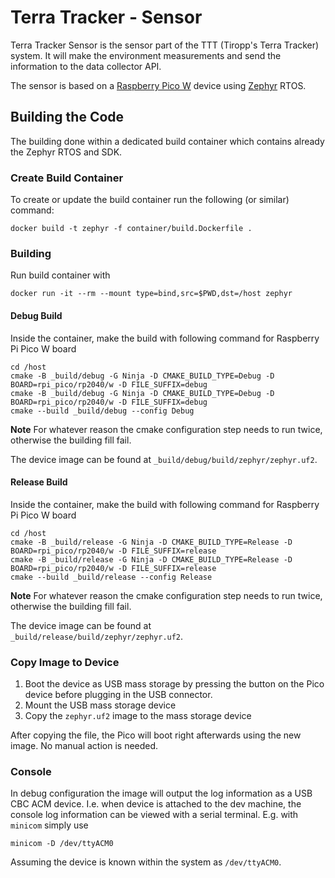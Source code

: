# Terra Tracker - Sensor

Terra Tracker Sensor is the sensor part of the TTT (Tiropp's Terra Tracker) system. It will make the environment measurements and send the information to the data collector API. 

The sensor is based on a [Raspberry Pico W](https://www.raspberrypi.com/documentation/microcontrollers/pico-series.html#picow-technical-specification) device using [Zephyr](https://www.zephyrproject.org) RTOS.


## Building the Code
The building done within a dedicated build container which contains already the Zephyr RTOS and SDK.

### Create Build Container
To create or update the build container run the following (or similar) command:
```
docker build -t zephyr -f container/build.Dockerfile .
```

### Building
Run build container with
```
docker run -it --rm --mount type=bind,src=$PWD,dst=/host zephyr
```

#### Debug Build
Inside the container, make the build with following command for Raspberry Pi Pico W board
```
cd /host
cmake -B _build/debug -G Ninja -D CMAKE_BUILD_TYPE=Debug -D BOARD=rpi_pico/rp2040/w -D FILE_SUFFIX=debug
cmake -B _build/debug -G Ninja -D CMAKE_BUILD_TYPE=Debug -D BOARD=rpi_pico/rp2040/w -D FILE_SUFFIX=debug
cmake --build _build/debug --config Debug
```

**Note**
For whatever reason the cmake configuration step needs to run twice, otherwise the building fill fail.

The device image can be found at `_build/debug/build/zephyr/zephyr.uf2`.

#### Release Build
Inside the container, make the build with following command for Raspberry Pi Pico W board
```
cd /host
cmake -B _build/release -G Ninja -D CMAKE_BUILD_TYPE=Release -D BOARD=rpi_pico/rp2040/w -D FILE_SUFFIX=release
cmake -B _build/release -G Ninja -D CMAKE_BUILD_TYPE=Release -D BOARD=rpi_pico/rp2040/w -D FILE_SUFFIX=release
cmake --build _build/release --config Release
```

**Note**
For whatever reason the cmake configuration step needs to run twice, otherwise the building fill fail.

The device image can be found at `_build/release/build/zephyr/zephyr.uf2`.


### Copy Image to Device
1. Boot the device as USB mass storage by pressing the button on the Pico device before plugging in the USB connector. 
2. Mount the USB mass storage device 
3. Copy the `zephyr.uf2` image to the mass storage device

After copying the file, the Pico will boot right afterwards using the new image. No manual action is needed.

### Console
In debug configuration the image will output the log information as a USB CBC ACM device. I.e. when device is attached to the dev machine, the console log information can be viewed with a serial terminal. E.g. with `minicom` simply use
```
minicom -D /dev/ttyACM0
```
Assuming the device is known within the system as `/dev/ttyACM0`.

